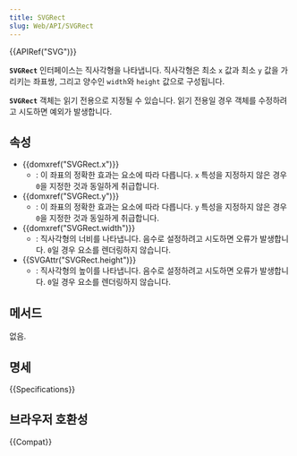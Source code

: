```yaml
---
title: SVGRect
slug: Web/API/SVGRect
---
```

{{APIRef("SVG")}}

**`SVGRect`** 인터페이스는 직사각형을 나타냅니다. 직사각형은 최소 `x` 값과 최소 `y` 값을 가리키는 좌표쌍, 그리고 양수인 `width`와 `height` 값으로 구성됩니다.

**`SVGRect`** 객체는 읽기 전용으로 지정될 수 있습니다. 읽기 전용일 경우 객체를 수정하려고 시도하면 예외가 발생합니다.

## 속성

- {{domxref("SVGRect.x")}}
  - : 이 좌표의 정확한 효과는 요소에 따라 다릅니다. `x` 특성을 지정하지 않은 경우 `0`을 지정한 것과 동일하게 취급합니다.
- {{domxref("SVGRect.y")}}
  - : 이 좌표의 정확한 효과는 요소에 따라 다릅니다. `y` 특성을 지정하지 않은 경우 `0`을 지정한 것과 동일하게 취급합니다.
- {{domxref("SVGRect.width")}}
  - : 직사각형의 너비를 나타냅니다. 음수로 설정하려고 시도하면 오류가 발생합니다. `0`일 경우 요소를 렌더링하지 않습니다.
- {{SVGAttr("SVGRect.height")}}
  - : 직사각형의 높이를 나타냅니다. 음수로 설정하려고 시도하면 오류가 발생합니다. `0`일 경우 요소를 렌더링하지 않습니다.

## 메서드

없음.

## 명세

{{Specifications}}

## 브라우저 호환성

{{Compat}}
